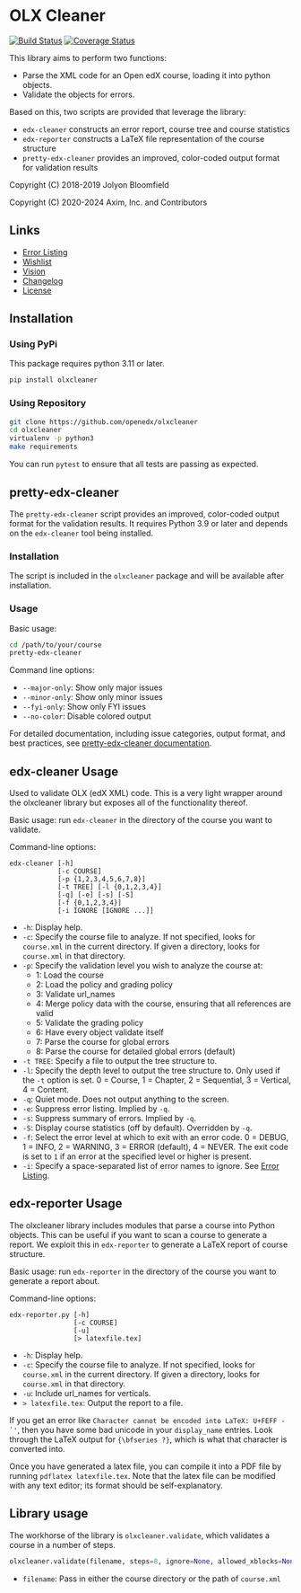 # OLX Cleaner

[![Build Status](https://github.com/openedx/olxcleaner/actions/workflows/ci.yml/badge.svg)](https://github.com/openedx/olxcleaner/actions/workflows/ci.yml)
[![Coverage Status](https://codecov.io/gh/openedx/olxcleaner/branch/master/graphs/badge.svg)](https://codecov.io/gh/openedx/olxcleaner)

This library aims to perform two functions:

* Parse the XML code for an Open edX course, loading it into python objects.
* Validate the objects for errors.

Based on this, two scripts are provided that leverage the library:

* `edx-cleaner` constructs an error report, course tree and course statistics
* `edx-reporter` constructs a LaTeX file representation of the course structure
* `pretty-edx-cleaner` provides an improved, color-coded output format for validation results

Copyright (C) 2018-2019 Jolyon Bloomfield

Copyright (C) 2020-2024 Axim, Inc. and Contributors

## Links

* [Error Listing](docs/errors.md)
* [Wishlist](docs/wishlist.md)
* [Vision](docs/vision.md)
* [Changelog](CHANGELOG.md)
* [License](LICENSE)

## Installation

### Using PyPi

This package requires python 3.11 or later.

```bash
pip install olxcleaner
```

### Using Repository

```bash
git clone https://github.com/openedx/olxcleaner
cd olxcleaner
virtualenv -p python3
make requirements
```

You can run `pytest` to ensure that all tests are passing as expected.

## pretty-edx-cleaner

The `pretty-edx-cleaner` script provides an improved, color-coded output format for the validation results. It requires Python 3.9 or later and depends on the `edx-cleaner` tool being installed.

### Installation

The script is included in the `olxcleaner` package and will be available after installation.

### Usage

Basic usage:
```bash
cd /path/to/your/course
pretty-edx-cleaner
```

Command line options:
* `--major-only`: Show only major issues
* `--minor-only`: Show only minor issues
* `--fyi-only`: Show only FYI issues
* `--no-color`: Disable colored output

For detailed documentation, including issue categories, output format, and best practices, see [pretty-edx-cleaner documentation](docs/pretty-edx-cleaner.md).

## edx-cleaner Usage

Used to validate OLX (edX XML) code. This is a very light wrapper around the olxcleaner library but exposes all of the functionality thereof.

Basic usage: run `edx-cleaner` in the directory of the course you want to validate.

Command-line options:

```text
edx-cleaner [-h]
            [-c COURSE]
            [-p {1,2,3,4,5,6,7,8}]
            [-t TREE] [-l {0,1,2,3,4}]
            [-q] [-e] [-s] [-S]
            [-f {0,1,2,3,4}]
            [-i IGNORE [IGNORE ...]]
```

* `-h`: Display help.
* `-c`: Specify the course file to analyze. If not specified, looks for `course.xml` in the current directory. If given a directory, looks for `course.xml` in that directory.
* `-p`: Specify the validation level you wish to analyze the course at:
  * 1: Load the course
  * 2: Load the policy and grading policy
  * 3: Validate url_names
  * 4: Merge policy data with the course, ensuring that all references are valid
  * 5: Validate the grading policy
  * 6: Have every object validate itself
  * 7: Parse the course for global errors
  * 8: Parse the course for detailed global errors (default)
* `-t TREE`: Specify a file to output the tree structure to.
* `-l`: Specify the depth level to output the tree structure to. Only used if the `-t` option is set. 0 = Course, 1 = Chapter, 2 = Sequential, 3 = Vertical, 4 = Content.
* `-q`: Quiet mode. Does not output anything to the screen.
* `-e`: Suppress error listing. Implied by `-q`.
* `-s`: Suppress summary of errors. Implied by `-q`.
* `-S`: Display course statistics (off by default). Overridden by `-q`.
* `-f`: Select the error level at which to exit with an error code. 0 = DEBUG, 1 = INFO, 2 = WARNING, 3 = ERROR (default), 4 = NEVER. The exit code is set to `1` if an error at the specified level or higher is present.
* `-i`: Specify a space-separated list of error names to ignore. See [Error Listing](docs/errors.md).

## edx-reporter Usage

The olxcleaner library includes modules that parse a course into Python objects. This can be useful if you want to scan a course to generate a report. We exploit this in `edx-reporter` to generate a LaTeX report of course structure.

Basic usage: run `edx-reporter` in the directory of the course you want to generate a report about.

Command-line options:

```text
edx-reporter.py [-h]
                [-c COURSE]
                [-u]
                [> latexfile.tex]
```

* `-h`: Display help.
* `-c`: Specify the course file to analyze. If not specified, looks for `course.xml` in the current directory. If given a directory, looks for `course.xml` in that directory.
* `-u`: Include url_names for verticals.
* `> latexfile.tex`: Output the report to a file.

If you get an error like ``Character cannot be encoded into LaTeX: U+FEFF - `'``, then you have some bad unicode in your `display_name` entries. Look through the LaTeX output for `{\bfseries ?}`, which is what that character is converted into.

Once you have generated a latex file, you can compile it into a PDF file by running `pdflatex latexfile.tex`. Note that the latex file can be modified with any text editor; its format should be self-explanatory.

## Library usage

The workhorse of the library is `olxcleaner.validate`, which validates a course in a number of steps.

```python
olxcleaner.validate(filename, steps=8, ignore=None, allowed_xblocks=None)
```

* `filename`: Pass in either the course directory or the path of `course.xml`